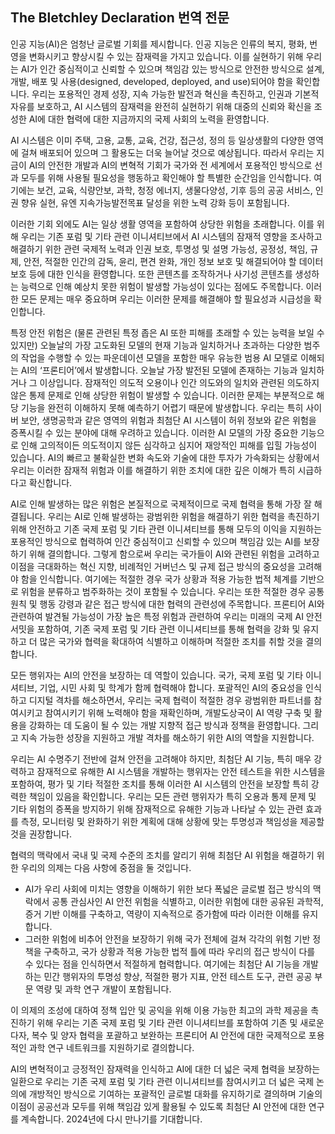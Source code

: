 ## The Bletchley Declaration 번역 전문

인공 지능(AI)은 엄청난 글로벌 기회를 제시합니다. 인공 지능은 인류의 복지, 평화, 번영을 변화시키고 향상시킬 수 있는 잠재력을 가지고 있습니다. 이를 실현하기 위해 우리는 AI가 인간 중심적이고 신뢰할 수 있으며 책임감 있는 방식으로 안전한 방식으로 설계, 개발, 배포 및 사용(designed, developed, deployed, and use)되어야 함을 확인합니다. 우리는 포용적인 경제 성장, 지속 가능한 발전과 혁신을 촉진하고, 인권과 기본적 자유를 보호하고, AI 시스템의 잠재력을 완전히 실현하기 위해 대중의 신뢰와 확신을 조성한 AI에 대한 협력에 대한 지금까지의 국제 사회의 노력을 환영합니다.

AI 시스템은 이미 주택, 고용, 교통, 교육, 건강, 접근성, 정의 등 일상생활의 다양한 영역에 걸쳐 배포되어 있으며 그 활용도는 더욱 늘어날 것으로 예상됩니다. 따라서 우리는 지금이 AI의 안전한 개발과 AI의 변혁적 기회가 국가와 전 세계에서 포용적인 방식으로 선과 모두를 위해 사용될 필요성을 행동하고 확인해야 할 특별한 순간임을 인식합니다. 여기에는 보건, 교육, 식량안보, 과학, 청정 에너지, 생물다양성, 기후 등의 공공 서비스, 인권 향유 실현, 유엔 지속가능발전목표 달성을 위한 노력 강화 등이 포함됩니다.

이러한 기회 외에도 AI는 일상 생활 영역을 포함하여 상당한 위험을 초래합니다. 이를 위해 우리는 기존 포럼 및 기타 관련 이니셔티브에서 AI 시스템의 잠재적 영향을 조사하고 해결하기 위한 관련 국제적 노력과 인권 보호, 투명성 및 설명 가능성, 공정성, 책임, 규제, 안전, 적절한 인간의 감독, 윤리, 편견 완화, 개인 정보 보호 및 해결되어야 할 데이터 보호 등에 대한 인식을 환영합니다. 또한 콘텐츠를 조작하거나 사기성 콘텐츠를 생성하는 능력으로 인해 예상치 못한 위험이 발생할 가능성이 있다는 점에도 주목합니다. 이러한 모든 문제는 매우 중요하며 우리는 이러한 문제를 해결해야 할 필요성과 시급성을 확인합니다.

특정 안전 위험은 (물론 관련된 특정 좁은 AI 또한 피해를 초래할 수 있는 능력을 보일 수 있지만) 오늘날의 가장 고도화된 모델의 현재 기능과 일치하거나 초과하는 다양한 범주의 작업을 수행할 수 있는 파운데이션 모델을 포함한 매우 유능한 범용 AI 모델로 이해되는 AI의 ‘프론티어’에서 발생합니다.  오늘날 가장 발전된 모델에 존재하는 기능과 일치하거나 그 이상입니다. 잠재적인 의도적 오용이나 인간 의도와의 일치와 관련된 의도하지 않은 통제 문제로 인해 상당한 위험이 발생할 수 있습니다. 이러한 문제는 부분적으로 해당 기능을 완전히 이해하지 못해 예측하기 어렵기 때문에 발생합니다. 우리는 특히 사이버 보안, 생명공학과 같은 영역의 위험과 최첨단 AI 시스템이 허위 정보와 같은 위험을 증폭시킬 수 있는 분야에 대해 우려하고 있습니다. 이러한 AI 모델의 가장 중요한 기능으로 인해 고의적이든 의도적이지 않든 심각하고 심지어 재앙적인 피해를 입힐 가능성이 있습니다. AI의 빠르고 불확실한 변화 속도와 기술에 대한 투자가 가속화되는 상황에서 우리는 이러한 잠재적 위험과 이를 해결하기 위한 조치에 대한 깊은 이해가 특히 시급하다고 확신합니다.

AI로 인해 발생하는 많은 위험은 본질적으로 국제적이므로 국제 협력을 통해 가장 잘 해결됩니다. 우리는 AI로 인해 발생하는 광범위한 위험을 해결하기 위한 협력을 촉진하기 위해 안전하고 기존 국제 포럼 및 기타 관련 이니셔티브를 통해 모두의 이익을 지원하는 포용적인 방식으로 협력하여 인간 중심적이고 신뢰할 수 있으며 책임감 있는 AI를 보장하기 위해 결의합니다. 그렇게 함으로써 우리는 국가들이 AI와 관련된 위험을 고려하고 이점을 극대화하는 혁신 지향, 비례적인 거버넌스 및 규제 접근 방식의 중요성을 고려해야 함을 인식합니다. 여기에는 적절한 경우 국가 상황과 적용 가능한 법적 체계를 기반으로 위험을 분류하고 범주화하는 것이 포함될 수 있습니다. 우리는 또한 적절한 경우 공통 원칙 및 행동 강령과 같은 접근 방식에 대한 협력의 관련성에 주목합니다. 프론티어 AI와 관련하여 발견될 가능성이 가장 높은 특정 위험과 관련하여 우리는 미래의 국제 AI 안전 서밋을 포함하여, 기존 국제 포럼 및 기타 관련 이니셔티브를 통해 협력을 강화 및 유지하고 더 많은 국가와 협력을 확대하여 식별하고 이해하며 적절한 조치를 취할 것을 결의합니다.

모든 행위자는 AI의 안전을 보장하는 데 역할이 있습니다. 국가, 국제 포럼 및 기타 이니셔티브, 기업, 시민 사회 및 학계가 함께 협력해야 합니다. 포괄적인 AI의 중요성을 인식하고 디지털 격차를 해소하면서, 우리는 국제 협력이 적절한 경우 광범위한 파트너를 참여시키고 참여시키기 위해 노력해야 함을 재확인하며, 개발도상국이 AI 역량 구축 및 활용을 강화하는 데 도움이 될 수 있는 개발 지향적 접근 방식과 정책을 환영합니다. 그리고 지속 가능한 성장을 지원하고 개발 격차를 해소하기 위한 AI의 역할을 지원합니다.

우리는 AI 수명주기 전반에 걸쳐 안전을 고려해야 하지만, 최첨단 AI 기능, 특히 매우 강력하고 잠재적으로 유해한 AI 시스템을 개발하는 행위자는 안전 테스트을 위한 시스템을 포함하여, 평가 및 기타 적절한 조치를 통해 이러한 AI 시스템의 안전을 보장할 특히 강력한 책임이 있음을 확인합니다. 우리는 모든 관련 행위자가 특히 오용과 통제 문제 및 기타 위험의 증폭을 방지하기 위해 잠재적으로 유해한 기능과 나타날 수 있는 관련 효과를 측정, 모니터링 및 완화하기 위한 계획에 대해 상황에 맞는 투명성과 책임성을 제공할 것을 권장합니다.

협력의 맥락에서 국내 및 국제 수준의 조치를 알리기 위해 최첨단 AI 위험을 해결하기 위한 우리의 의제는 다음 사항에 중점을 둘 것입니다.

- AI가 우리 사회에 미치는 영향을 이해하기 위한 보다 폭넓은 글로벌 접근 방식의 맥락에서 공통 관심사인 AI 안전 위험을 식별하고, 이러한 위험에 대한 공유된 과학적, 증거 기반 이해를 구축하고, 역량이 지속적으로 증가함에 따라 이러한 이해를 유지합니다.
- 그러한 위험에 비추어 안전을 보장하기 위해 국가 전체에 걸쳐 각각의 위험 기반 정책을 구축하고, 국가 상황과 적용 가능한 법적 틀에 따라 우리의 접근 방식이 다를 수 있다는 점을 인식하면서 적절하게 협력합니다. 여기에는 최첨단 AI 기능을 개발하는 민간 행위자의 투명성 향상, 적절한 평가 지표, 안전 테스트 도구, 관련 공공 부문 역량 및 과학 연구 개발이 포함됩니다.

이 의제의 조성에 대하여 정책 입안 및 공익을 위해 이용 가능한 최고의 과학 제공을 촉진하기 위해 우리는 기존 국제 포럼 및 기타 관련 이니셔티브를 포함하여 기존 및 새로운 다자, 복수 및 양자 협력을 포괄하고 보완하는 프론티어 AI 안전에 대한 국제적으로 포용적인 과학 연구 네트워크를 지원하기로 결의합니다.

AI의 변혁적이고 긍정적인 잠재력을 인식하고 AI에 대한 더 넓은 국제 협력을 보장하는 일환으로 우리는 기존 국제 포럼 및 기타 관련 이니셔티브를 참여시키고 더 넓은 국제 논의에 개방적인 방식으로 기여하는 포괄적인 글로벌 대화를 유지하기로 결의하며 기술의 이점이 공공선과 모두를 위해 책임감 있게 활용될 수 있도록 최첨단 AI 안전에 대한 연구를 계속합니다. 2024년에 다시 만나기를 기대합니다.